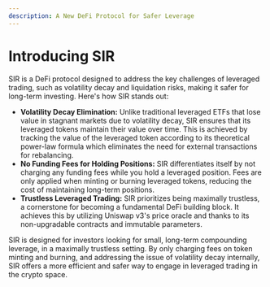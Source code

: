 ```yaml
---
description: A New DeFi Protocol for Safer Leverage
---
```


# Introducing SIR

SIR is a DeFi protocol designed to address the key challenges of leveraged trading, such as volatility decay and liquidation risks, making it safer for long-term investing. Here's how SIR stands out:

* **Volatility Decay Elimination:** Unlike traditional leveraged ETFs that lose value in stagnant markets due to volatility decay, SIR ensures that its leveraged tokens maintain their value over time. This is achieved by tracking the value of the leveraged token according to its theoretical power-law formula which eliminates the need for external transactions for rebalancing.
* **No Funding Fees for Holding Positions:** SIR differentiates itself by not charging any funding fees while you hold a leveraged position. Fees are only applied when minting or burning leveraged tokens, reducing the cost of maintaining long-term positions.
* **Trustless Leveraged Trading:** SIR prioritizes being maximally trustless, a cornerstone for becoming a fundamental DeFi building block. It achieves this by utilizing Uniswap v3's price oracle and thanks to its non-upgradable contracts and immutable parameters.

SIR is designed for investors looking for small,  long-term compounding leverage, in a maximally trustless setting. By only charging fees on token minting and burning, and addressing the issue of volatility decay internally, SIR offers a more efficient and safer way to engage in leveraged trading in the crypto space.
